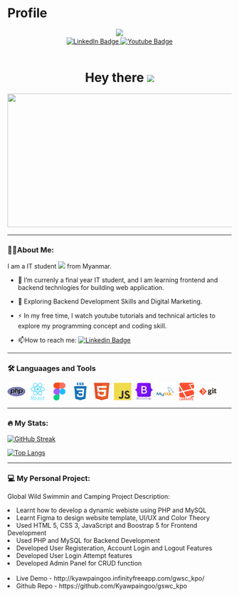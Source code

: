 # Profile
<div id="header" align="center">
  <img src="https://media.giphy.com/media/u2pmTWUi0MXjyrMaVj/giphy.gif" width="100"/>
  
  <div id="badges">
  <a href="(https://www.linkedin.com/in/kyaw-paing-oo-915a001b8/">
    <img src="https://img.shields.io/badge/LinkedIn-blue?style=for-the-badge&logo=linkedin&logoColor=white" alt="LinkedIn Badge"/>
  </a>
  <a href="your-youtube-URL">
    <img src="https://img.shields.io/badge/YouTube-red?style=for-the-badge&logo=youtube&logoColor=white" alt="Youtube Badge"/>
    </a>
</div>

<img src="https://komarev.com/ghpvc/?username=Kyawpaingoo&style=flat-square&color=blue" alt=""/>

<h1>
  Hey there
  <img src="https://media.giphy.com/media/hvRJCLFzcasrR4ia7z/giphy.gif" width="30px"/>
</h1>

<div align="center">
  <img src="https://media.giphy.com/media/dWesBcTLavkZuG35MI/giphy.gif" width="600" height="300"/>
</div>
</div>

 ---
 
 
 
### 👨‍💻About Me:
  I am a IT student <img src="https://media.giphy.com/media/WUlplcMpOCEmTGBtBW/giphy.gif" width="30"> from Myanmar.
 - :telescope: I’m currenly a final year IT student, and I am learning frontend and backend technlogies for building web application.

- :seedling: Exploring Backend Development Skills and Digital Marketing.

- :zap: In my free time, I watch youtube tutorials and technical articles to explore my programming concept and coding skill.

- :mailbox:How to reach me: [![Linkedin Badge](https://img.shields.io/badge/-linkedin-blue?style=flat&logo=Linkedin&logoColor=white)](https://www.linkedin.com/in/kyaw-paing-oo-915a001b8/)


---

### 🛠️ Languaages and Tools
 <div>
  <img src="https://github.com/devicons/devicon/blob/master/icons/php/php-original.svg" title="PHP" alt="PHP" width="40" height="40"/>&nbsp;
  <img src="https://github.com/devicons/devicon/blob/master/icons/react/react-original-wordmark.svg" title="React" alt="React" width="40" height="40"/>&nbsp;
  <img src="https://github.com/devicons/devicon/blob/master/icons/figma/figma-original.svg" title="Figma" alt="Figma" width="40" height="40"/>&nbsp;
  <img src="https://github.com/devicons/devicon/blob/master/icons/css3/css3-plain-wordmark.svg"  title="CSS3" alt="CSS" width="40" height="40"/>&nbsp;
  <img src="https://github.com/devicons/devicon/blob/master/icons/html5/html5-original.svg" title="HTML5" alt="HTML" width="40" height="40"/>&nbsp;
  <img src="https://github.com/devicons/devicon/blob/master/icons/javascript/javascript-original.svg" title="JavaScript" alt="JavaScript" width="40" height="40"/>&nbsp;
  <img src="https://github.com/devicons/devicon/blob/master/icons/bootstrap/bootstrap-original-wordmark.svg" title="Bootstrap" alt="Bootstrap" width="40" height="40"/>&nbsp;
  <img src="https://github.com/devicons/devicon/blob/master/icons/mysql/mysql-original-wordmark.svg" title="MySQL"  alt="MySQL" width="40" height="40"/>&nbsp;
  <img src=https://github.com/devicons/devicon/blob/master/icons/laravel/laravel-plain-wordmark.svg" title="Laravel" alt="Laravel" width="40" height="40"/>&nbsp;
  <img src="https://github.com/devicons/devicon/blob/master/icons/git/git-original-wordmark.svg" title="Git" **alt="Git" width="40" height="40"/>
</div>

---

### 🔥 My Stats:
[![GitHub Streak](http://github-readme-streak-stats.herokuapp.com?user=Kyawpaingoo&theme=dark&background=000000)](https://git.io/streak-stats)

[![Top Langs](https://github-readme-stats.vercel.app/api/top-langs/?username=Kyawpaingoo&layout=compact&theme=vision-friendly-dark)](https://github.com/anuraghazra/github-readme-stats)

---
### 💻 My Personal Project:
Global Wild Swimmin and Camping
Project Description:
<li> Learnt how to develop a dynamic webiste using PHP and MySQL</li>
<li> Learnt Figma to design website template, UI/UX and Color Theory</li>
<li> Used HTML 5, CSS 3, JavaScript and Boostrap 5 for Frontend Development</li>
<li> Used PHP and MySQL for Backend Development </li>
<li> Developed User Registeration, Account Login and Logout Features</li>
<li> Developed User Login Attempt features </li>
<li> Developed Admin Panel for CRUD function </li>
<br>
<div>
<li> Live Demo - http://kyawpaingoo.infinityfreeapp.com/gwsc_kpo/ </li>
<li> Github Repo - https://github.com/Kyawpaingoo/gswc_kpo </li>
</div>

<!-- BLOG-POST-LIST:START -->
<!-- BLOG-POST-LIST:END -->
